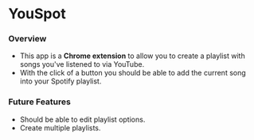 # YouSpot

### Overview
- This app is a **Chrome extension** to allow you to create a playlist with songs you've listened to via YouTube.
- With the click of a button you should be able to add the current song into your Spotify playlist.

### Future Features
- Should be able to edit playlist options.
- Create multiple playlists. 
